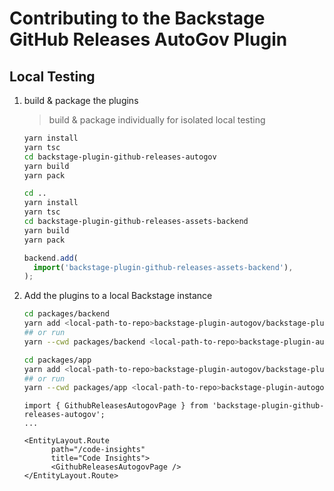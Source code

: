 # Contributing to the Backstage GitHub Releases AutoGov Plugin

## Local Testing

1. build & package the plugins

   > build & package individually for isolated local testing

   ```zsh
   yarn install
   yarn tsc
   cd backstage-plugin-github-releases-autogov
   yarn build
   yarn pack
   ```

   ```zsh
   cd ..
   yarn install
   yarn tsc
   cd backstage-plugin-github-releases-assets-backend
   yarn build
   yarn pack
   ```

   ```packages/backend/src/index.ts
   backend.add(
     import('backstage-plugin-github-releases-assets-backend'),
   );
   ```

1. Add the plugins to a local Backstage instance

   ```zsh
   cd packages/backend
   yarn add <local-path-to-repo>backstage-plugin-autogov/backstage-plugin-github-releases-autogov/liatrio-backstage-plugin-github-releases-assets-backend-<current-version>.tgz
   ## or run
   yarn --cwd packages/backend <local-path-to-repo>backstage-plugin-autogov/backstage-plugin-github-releases-autogov/liatrio-backstage-plugin-github-releases-assets-backend-<current-version>.tgz
   ```

   ```zsh
   cd packages/app
   yarn add <local-path-to-repo>backstage-plugin-autogov/backstage-plugin-github-releases-autogov/liatrio-backstage-plugin-github-releases-autogov-<current-version>.tgz
   ## or run
   yarn --cwd packages/app <local-path-to-repo>backstage-plugin-autogov/backstage-plugin-github-releases-autogov/liatrio-backstage-plugin-github-releases-autogov<current-version>.tgz
   ```

   ```packages/app/src/components/catalog/EntityPage.tsx
   import { GithubReleasesAutogovPage } from 'backstage-plugin-github-releases-autogov';
   ...

   <EntityLayout.Route
         path="/code-insights"
         title="Code Insights">
         <GithubReleasesAutogovPage />
   </EntityLayout.Route>
   ```
